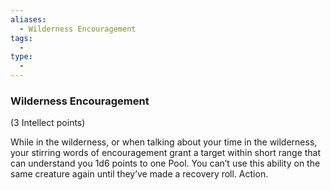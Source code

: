 ```yaml
---
aliases:
  - Wilderness Encouragement
tags:
  - 
type:
  - 
---
```

### Wilderness Encouragement

(3 Intellect points)

While in the wilderness, or when talking about your time in the wilderness, your stirring words of encouragement grant a target within short range that can understand you 1d6 points to one Pool. You can’t use this ability on the same creature again until they’ve made a recovery roll. Action.